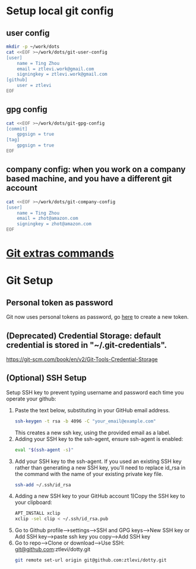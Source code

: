 # Setup local git config

## user config

```sh
mkdir -p ~/work/dots
cat <<EOF >~/work/dots/git-user-config
[user]
	name = Ting Zhou
	email = ztlevi.work@gmail.com
	signingkey = ztlevi.work@gmail.com
[github]
	user = ztlevi
EOF
```

## gpg config

```sh
cat <<EOF >~/work/dots/git-gpg-config
[commit]
	gpgsign = true
[tag]
	gpgsign = true
EOF
```

## company config: when you work on a company based machine, and you have a different git account

```sh
cat <<EOF >~/work/dots/git-company-config
[user]
	name = Ting Zhou
	email = zhot@amazon.com
	signingkey = zhot@amazon.com
EOF
```

# [Git extras commands](https://github.com/tj/git-extras/blob/master/Commands.md)

# Git Setup

## Personal token as password

Git now uses personal tokens as password, go [here](https://github.com/settings/tokens) to create a
new token.

## (Deprecated) Credential Storage: default credential is stored in "~/.git-credentials".

https://git-scm.com/book/en/v2/Git-Tools-Credential-Storage

## (Optional) SSH Setup

Setup SSH key to prevent typing username and password each time you operate your github:

1. Paste the text below, substituting in your GitHub email address.
   ```sh
   ssh-keygen -t rsa -b 4096 -C "your_email@example.com"
   ```
   This creates a new ssh key, using the provided email as a label.
2. Adding your SSH key to the ssh-agent, ensure ssh-agent is enabled:
   ```sh
   eval "$(ssh-agent -s)"
   ```
3. Add your SSH key to the ssh-agent. If you used an existing SSH key rather than generating a new
   SSH key, you'll need to replace id_rsa in the command with the name of your existing private key
   file.
   ```sh
   ssh-add ~/.ssh/id_rsa
   ```
4. Adding a new SSH key to your GitHub account 1)Copy the SSH key to your clipboard:
   ```sh
   APT_INSTALL xclip
   xclip -sel clip < ~/.ssh/id_rsa.pub
   ```
5. Go to Github profile-->settings-->SSH and GPG keys-->New SSH key or Add SSH key-->paste ssh key
   you copy-->Add SSH key
6. Go to repo-->Clone or download-->Use SSH: git@github.com:ztlevi/dotty.git
   ```sh
   git remote set-url origin git@github.com:ztlevi/dotty.git
   ```
